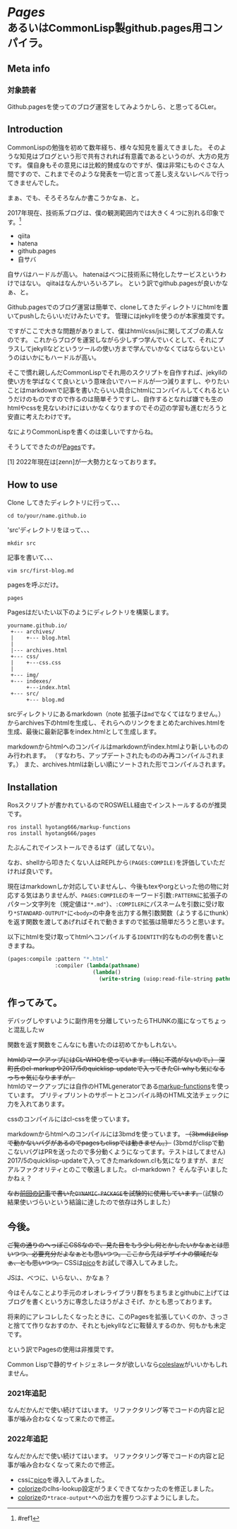 # *Pages*<br><small>あるいはCommonLisp製github.pages用コンパイラ。</small>

## Meta info
### 対象読者
Github.pagesを使ってのブログ運営をしてみようかしら、と思ってるCLer。

## Introduction
CommonLispの勉強を初めて数年経ち、様々な知見を蓄えてきました。
そのような知見はブログという形で共有されれば有意義であるというのが、大方の見方です。
僕自身もその意見には比較的賛成なのですが、僕は非常にものぐさな人間ですので、これまでそのような発表を一切と言って差し支えないレベルで行ってきませんでした。

まぁ、でも、そろそろなんか書こうかなぁ、と。

2017年現在、技術系ブログは、僕の観測範囲内では大きく４つに別れる印象です。[^1]

* qiita
* hatena
* github.pages
* 自サバ

自サバはハードルが高い。
hatenaはべつに技術系に特化したサービスというわけではない。
qiitaはなんかいろいろアレ。
という訳でgithub.pagesが良いかなぁ、と。

Github.pagesでのブログ運営は簡単で、cloneしてきたディレクトリにhtmlを置いてpushしたらいいだけみたいです。
管理にはjekyllを使うのが本家推奨です。

ですがここで大きな問題がありまして、僕はhtml/css/jsに関してズブの素人なのです。
これからブログを運営しながら少しずつ学んでいくとして、それにプラスしてjekyllなどというツールの使い方まで学んでいかなくてはならないというのはいかにもハードルが高い。

そこで慣れ親しんだCommonLispでそれ用のスクリプトを自作すれば、jekyllの使い方を学ばなくて良いという意味合いでハードルが一つ減りますし、やりたいことはmarkdownで記事を書いたらいい具合にhtmlにコンパイルしてくれるというだけのものですので作るのは簡単そうですし、自作するとなれば嫌でも生のhtmlやcssを見ないわけにはいかなくなりますのでその辺の学習も進むだろうと安直に考えたわけです。

なによりCommonLispを書くのは楽しいですからね。

そうしてできたのが[Pages](https://github.com/hyotang666/pages)です。


[^1]:#ref1
<p id=ref1></p>
[1] 2022年現在は[zenn]が一大勢力となっております。

## How to use
Clone してきたディレクトリに行って、、、

```shell
cd to/your/name.github.io
```

'src'ディレクトリをほって、、、

```shell
mkdir src
```

記事を書いて、、、

```shell
vim src/first-blog.md
```

pagesを呼ぶだけ。

```
pages
```

Pagesはだいたい以下のようにディレクトリを構築します。

```
yourname.github.io/
 +--- archives/
 |    +--- blog.html
 |
 |--- archives.html
 +--- css/
 |    +---css.css
 |
 +--- img/
 +--- indexes/
      +---index.html
 +--- src/
      +--- blog.md
```
srcディレクトリにあるmarkdown（note 拡張子は`md`でなくてはなりません。）からarchives下のhtmlを生成し、それらへのリンクをまとめたarchives.htmlを生成、最後に最新記事をindex.htmlとして生成します。

markdownからhtmlへのコンパイルはmarkdownがindex.htmlより新しいもののみ行われます。
（すなわち、アップデートされたもののみ再コンパイルされます。）
また、archives.htmlは新しい順にソートされた形でコンパイルされます。

## Installation
Rosスクリプトが書かれているのでROSWELL経由でインストールするのが推奨です。

```shell
ros install hyotang666/markup-functions
ros install hyotang666/pages
```

たぶんこれでインストールできるはず（試してない）。

なお、shellから叩きたくない人はREPLから`(PAGES:COMPILE)`を評価していただければ良いです。

現在はmarkdownしか対応していませんし、今後もtexやorgといった他の物に対応する気はありませんが、`PAGES:COMPILE`のキーワード引数`:PATTERN`に拡張子のパターン文字列を（規定値は`"*.md"`）、`:COMPILER`にパスネームを引数に受け取り`*STANDARD-OUTPUT*`に`<body>`の中身を出力する無引数関数（ようするにthunk）を返す関数を渡してあげればそれで動きますので拡張は簡単だろうと思います。

以下にhtmlを受け取ってhtmlへコンパイルする`IDENTITY`的なものの例を書いときますね。

```lisp
(pages:compile :pattern "*.html"
               :compiler (lambda(pathname)
                           (lambda()
                             (write-string (uiop:read-file-string pathname)))))
```

## 作ってみて。
デバッグしやすいように副作用を分離していったらTHUNKの嵐になってちょっと混乱したｗ

関数を返す関数をこんなにも書いたのは初めてかもしれない。

<del>htmlのマークアップにはCL-WHOを使っています。（特に不満がないので。）
深町氏のcl-markupや2017/5のquicklisp-updateで入ってきたCl-whyも気になるっちゃ気になりますが。</del><br>
htmlのマークアップには自作のHTMLgeneratorである[markup-functions](https://github.com/hyotang666/markup-functions)を使っています。
プリティプリントのサポートとコンパイル時のHTML文法チェックに力を入れてあります。

cssのコンパイルにはcl-cssを使っています。

markdownからhtmlへのコンパイルには3bmdを使っています。
<del>（3bmdはclispで動かないバグがあるのでpagesもclispでは動きません。）</del>
(3bmdがclispで動こないバグはPRを送ったので多分動くようになってます。テストはしてません)
2017/5のquicklisp-updateで入ってきたmarkdown.clも気になりますが、まだアルファクオリティとのこで敬遠しました。
cl-markdown？
そんな子いましたかねぇ？

<del>なお[前回の記事](https://hyotang666.github.io/archives/dynamic-package)で書いた`DYNAMIC-PACKAGE`を試験的に使用しています。</del>（試験の結果使いづらいという結論に達したので依存は外しました）

## 今後。
<del>ご覧の通りのへっぽこCSSなので、見た目をもう少し何とかしたいかなぁとは思いつつ、必要充分だよなぁとも思いつつ。
ここから先はデザイナの領域だなぁ、とも思いつつ。</del>
CSSは[pico]をお試しで導入してみました。

JSは、べつに、いらない、、かなぁ？

今はそんなことより手元のオレオレライブラリ群をちまちまとgithubに上げてはブログを書くという方に専念したほうがよさそげ、かとも思っております。

将来的にアレコレしたくなったときに、このPagesを拡張していくのか、さっさと捨てて作りなおすのか、それともjekyllなどに鞍替えするのか、何もかも未定です。

という訳でPagesの使用は非推奨です。

Common Lispで静的サイトジェネレータが欲しいなら[coleslaw]がいいかもしれません。

### 2021年追記
なんだかんだで使い続けてはいます。
リファクタリング等でコードの内容と記事が噛み合わなくなって来たので修正。

### 2022年追記
なんだかんだで使い続けてはいます。
リファクタリング等でコードの内容と記事が噛み合わなくなって来たので修正。

* cssに[pico]を導入してみました。
* [colorize]のclhs-lookup設定がうまくできてなかったのを修正しました。
* [colorize]の`*trace-output*`への出力を握りつぶすようにしました。

<!-- Links -->
[zenn]:https://zenn.dev/
[pico]:https://picocss.com/
[colorize]:https://github.com/kingcons/colorize
[coleslaw]:https://github.com/coleslaw-org/coleslaw

